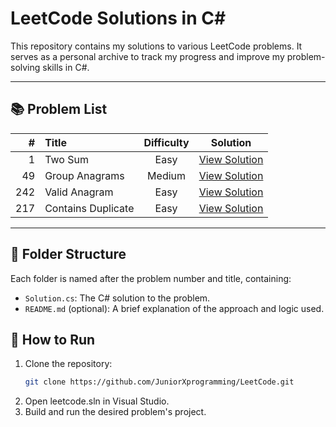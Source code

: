 # LeetCode Solutions in C#

This repository contains my solutions to various LeetCode problems. It serves as a personal archive to track my progress and improve my problem-solving skills in C#.

---

## 📚 Problem List

| # | Title | Difficulty | Solution |
|--:|:------|:-----------:|:--------:|
| 1 | Two Sum | Easy | [View Solution](https://github.com/JuniorXprogramming/LeetCode/blob/main/LeetCodeSolutions/TwoSum/README.md) |
| 49 | Group Anagrams | Medium | [View Solution]([./GroupAnagrams/README.md](https://github.com/JuniorXprogramming/LeetCode/blob/main/LeetCodeSolutions/GroupAnagram/README.md)) |
| 242 | Valid Anagram | Easy | [View Solution]([./ValidAnagram/Readme.md](https://github.com/JuniorXprogramming/LeetCode/blob/main/LeetCodeSolutions/ValidAnagram/README.md)) |
| 217 | Contains Duplicate | Easy | [View Solution]([./Contains_Duplicate/README.md](https://github.com/JuniorXprogramming/LeetCode/blob/main/LeetCodeSolutions/Contains%20Duplicate/README.md)) |

---

## 📁 Folder Structure

Each folder is named after the problem number and title, containing:

- `Solution.cs`: The C# solution to the problem.
- `README.md` (optional): A brief explanation of the approach and logic used.

## 🚀 How to Run

1. Clone the repository:
   ```bash
   git clone https://github.com/JuniorXprogramming/LeetCode.git
2. Open leetcode.sln in Visual Studio.
3. Build and run the desired problem's project.
